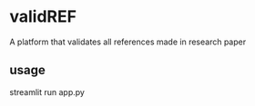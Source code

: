 # validREF
A platform that validates all references made in research paper

## usage
streamlit run app.py

